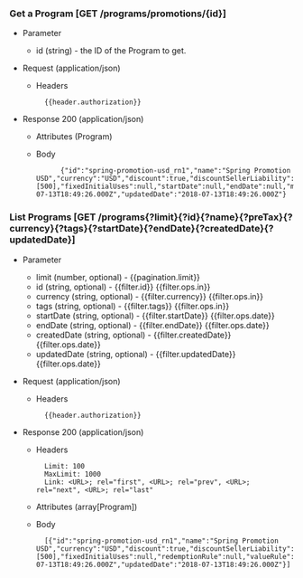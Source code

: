 ### Get a Program [GET /programs/promotions/{id}]

+ Parameter
    + id (string) - the ID of the Program to get.

+ Request (application/json)
    + Headers
    
            {{header.authorization}}

+ Response 200 (application/json)
    + Attributes (Program)

    + Body

                {"id":"spring-promotion-usd_rn1","name":"Spring Promotion USD","currency":"USD","discount":true,"discountSellerLiability":null,"pretax":true,"active":true,"redemptionRule":null,"valueRule":null,"minInitialBalance":null,"maxInitialBalance":null,"fixedInitialBalances":[500],"fixedInitialUses":null,"startDate":null,"endDate":null,"metadata":null,"createdDate":"2018-07-13T18:49:26.000Z","updatedDate":"2018-07-13T18:49:26.000Z"}

### List Programs [GET /programs{?limit}{?id}{?name}{?preTax}{?currency}{?tags}{?startDate}{?endDate}{?createdDate}{?updatedDate}]
        
+ Parameter
    + limit (number, optional) - {{pagination.limit}}
    + id (string, optional) - {{filter.id}} {{filter.ops.in}}
    + currency (string, optional) - {{filter.currency}} {{filter.ops.in}}
    + tags (string, optional) - {{filter.tags}} {{filter.ops.in}}
    + startDate (string, optional) - {{filter.startDate}} {{filter.ops.date}}
    + endDate (string, optional) - {{filter.endDate}} {{filter.ops.date}}
    + createdDate (string, optional) - {{filter.createdDate}} {{filter.ops.date}}
    + updatedDate (string, optional) - {{filter.updatedDate}} {{filter.ops.date}}

+ Request (application/json)
    + Headers
    
            {{header.authorization}}
    
+ Response 200 (application/json)
    + Headers
        
            Limit: 100
            MaxLimit: 1000
            Link: <URL>; rel="first", <URL>; rel="prev", <URL>; rel="next", <URL>; rel="last"
        
    + Attributes (array[Program])

    + Body

            [{"id":"spring-promotion-usd_rn1","name":"Spring Promotion USD","currency":"USD","discount":true,"discountSellerLiability":null,"pretax":true,"active":true,"minInitialBalance":null,"maxInitialBalance":null,"fixedInitialBalances":[500],"fixedInitialUses":null,"redemptionRule":null,"valueRule":null,"startDate":null,"endDate":null,"metadata":null,"createdDate":"2018-07-13T18:49:26.000Z","updatedDate":"2018-07-13T18:49:26.000Z"}]
